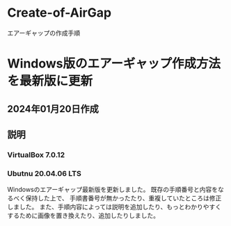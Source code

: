# Create-of-AirGap
エアーギャップの作成手順
# Windows版のエアーギャップ作成方法を最新版に更新 #
## 2024年01月20日作成
## 説明
### VirtualBox 7.0.12
### Ubutnu 20.04.06 LTS
Windowsのエアーギャップ最新版を更新しました。
既存の手順番号と内容をなるべく保持した上で、
手順書番号が無かったたり、重複していたところは修正しました。
また、手順内容によっては説明を追加したり、もっとわかりやすくするために画像を置き換えたり、追加したりしました。

